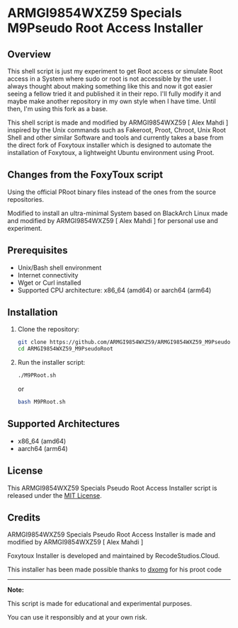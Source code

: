 # ARMGI9854WXZ59 Specials M9Pseudo Root Access Installer

## Overview

This shell script is just my experiment to get Root access or simulate Root access in a System where sudo or root is not accessible by the user. I always thought about making something like this and now it got easier seeing a fellow tried it and published it in their repo. I'll fully modify it and maybe make another repository in my own style when I have time. Until then, I'm using this fork as a base.

This shell script is made and modified by ARMGI9854WXZ59 [ Alex Mahdi ] inspired by the Unix commands such as Fakeroot, Proot, Chroot, Unix Root Shell and other similar Software and tools and currently takes a base from the direct fork of Foxytoux installer which is designed to automate the installation of Foxytoux, a lightweight Ubuntu environment using Proot.

## Changes from the FoxyToux script

Using the official PRoot binary files instead of the ones from the source repositories.

Modified to install an ultra-minimal System based on BlackArch Linux made and modified by ARMGI9854WXZ59 [ Alex Mahdi ] for personal use and experiment.

## Prerequisites

- Unix/Bash shell environment
- Internet connectivity
- Wget or Curl installed
- Supported CPU architecture: x86_64 (amd64) or aarch64 (arm64)

## Installation

1. Clone the repository:

    ```sh
    git clone https://github.com/ARMGI9854WXZ59/ARMGI9854WXZ59_M9PseudoRoot.git
    cd ARMGI9854WXZ59_M9PseudoRoot
    ```

2. Run the installer script:

    ```sh
    ./M9PRoot.sh
    ```
    or
    ```sh
    bash M9PRoot.sh
    ```

## Supported Architectures

- x86_64 (amd64)
- aarch64 (arm64)

## License

This ARMGI9854WXZ59 Specials Pseudo Root Access Installer script is released under the [MIT License](LICENSE).

## Credits

ARMGI9854WXZ59 Specials Pseudo Root Access Installer is made and modified by ARMGI9854WXZ59 [ Alex Mahdi ]

Foxytoux Installer is developed and maintained by RecodeStudios.Cloud.

This installer has been made possible thanks to [dxomg](https://github.com/dxomg) for his proot code

---

**Note:** 

This script is made for educational and experimental purposes. 

You can use it responsibly and at your own risk.
